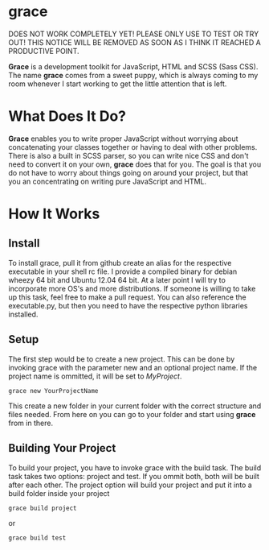 grace
=====

DOES NOT WORK COMPLETELY YET! PLEASE ONLY USE TO TEST OR TRY OUT! THIS NOTICE WILL BE REMOVED AS SOON AS I THINK IT REACHED A PRODUCTIVE POINT.

**Grace** is a development toolkit for JavaScript, HTML and SCSS (Sass CSS).
The name **grace** comes from a sweet puppy, which is always coming to my room whenever I start working to get the little attention that is left.

What Does It Do?
================

**Grace** enables you to write proper JavaScript without worrying about concatenating your classes together or having to deal with other problems. There is also a built in SCSS parser, so you can write nice CSS and don't need to convert it on your own, **grace** does that for you.
The goal is that you do not have to worry about things going on around your project, but that you an concentrating on writing pure JavaScript and HTML.

How It Works
============

Install
-------

To install grace, pull it from github create an alias for the respective executable in your shell rc file. I provide a compiled binary for debian wheezy 64 bit and Ubuntu 12.04 64 bit. At a later point I will try to incorporate more OS's and more distributions. If someone is willing to take up this task, feel free to make a pull request. You can also reference the executable.py, but then you need to have the respective python libraries installed.

Setup
-----

The first step would be to create a new project. This can be done by invoking grace with the parameter new and an optional project name. If the project name is ommitted, it will be set to _MyProject_.
```shell
grace new YourProjectName
```
This create a new folder in your current folder with the correct structure and files needed. From here on you can go to your folder and start using **grace** from in there.

Building Your Project
---------------------

To build your project, you have to invoke grace with the build task. The build task takes two options: project and test. If you ommit both, both will be built after each other. The project option will build your project and put it into a build folder inside your project
```shell
grace build project
```
or
```shell
grace build test
```
